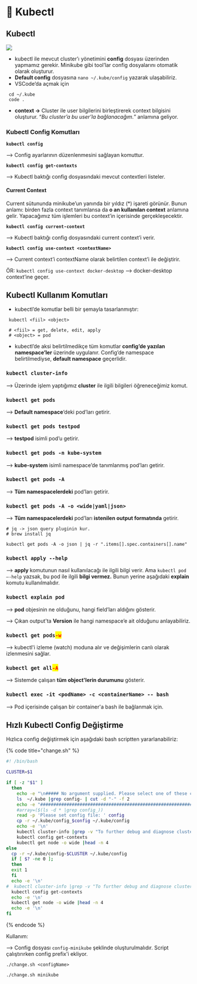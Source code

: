 # 🚃 Kubectl

## Kubectl

![](<.gitbook/assets/Screen Shot 2021-12-12 at 23.53.55.png>)

* kubectl ile mevcut cluster’ı yönetimini **config** dosyası üzerinden yapmamız gerekir. Minikube gibi tool’lar config dosyalarını otomatik olarak oluşturur.
* **Default config** dosyasına `nano ~/.kube/config` yazarak ulaşabiliriz.
* VSCode’da açmak için

```
 cd ~/.kube 
 code .
```

* **context ->** Cluster ile user bilgilerini birleştirerek context bilgisini oluşturur. “_Bu cluster’a bu user’la bağlanacağım._” anlamına geliyor.

### Kubectl Config Komutları

**`kubectl config`**

–> Config ayarlarının düzenlenmesini sağlayan komuttur.

**`kubectl config get-contexts`**

–> Kubectl baktığı config dosyasındaki mevcut contextleri listeler.

#### **Current Context**

Current sütununda minikube’un yanında bir yıldız (\*) işareti görünür. Bunun anlamı: birden fazla context tanımlansa da **o an kullanılan context** anlamına gelir. Yapacağımız tüm işlemleri bu context’in içerisinde gerçekleşecektir.

**`kubectl config current-context`**

–> Kubectl baktığı config dosyasındaki current context’i verir.

**`kubectl config use-context <contextName>`**

–> Current context’i contextName olarak belirtilen context’i ile değiştirir.

ÖR: `kubectl config use-context docker-desktop` –> docker-desktop context’ine geçer.

## Kubectl Kullanım Komutları

* kubectl’de komutlar belli bir şemayla tasarlanmıştır:

```
 kubectl <fiil> <object> ​
 
 # <fiil> = get, delete, edit, apply 
 # <object> = pod
```

* kubectl’de aksi belirtilmedikçe tüm komutlar **config’de yazılan namespace’ler** üzerinde uygulanır. Config’de namespace belirtilmediyse, **default namespace** geçerlidir.

### `kubectl cluster-info`

–> Üzerinde işlem yaptığımız **cluster** ile ilgili bilgileri öğreneceğimiz komut.

### `kubectl get pods`

–> **Default namespace**‘deki pod’ları getirir.

### `kubectl get pods testpod`

–> **testpod** isimli pod’u getirir.

### **`kubectl get pods -n kube-system`**

–> **kube-system** isimli namespace’de tanımlanmış pod’ları getirir.

### `kubectl get pods -A`

–> **Tüm namespacelerdeki** pod’ları getirir.

### `kubectl get pods -A -o <wide|yaml|json>`

–> **Tüm namespacelerdeki** pod’ları **istenilen output formatında** getirir.

```shell
# jq -> json query pluginin kur.
# brew install jq

kubectl get pods -A -o json | jq -r ".items[].spec.containers[].name"
```

### `kubectl apply --help`

–> **apply** komutunun nasıl kullanılacağı ile ilgili bilgi verir. Ama `kubectl pod –-help` yazsak, bu pod ile ilgili **bilgi vermez.** Bunun yerine aşağıdaki **explain** komutu kullanılmalıdır.

### `kubectl explain pod`

\--> **pod** objesinin ne olduğunu, hangi field’ları aldığını gösterir.

\--> Çıkan output'ta **Version** ile hangi namespace’e ait olduğunu anlayabiliriz.

### `kubectl get pods`<mark style="color:red;">`-w`</mark>

\--> kubectl'i izleme (watch) moduna alır ve değişimlerin canlı olarak izlenmesini sağlar.

### `kubectl get all`<mark style="color:red;">`-A`</mark>

\--> Sistemde çalışan **tüm object'lerin durumunu** gösterir.

### `kubectl exec -it <podName> -c <containerName> -- bash`

\--> Pod içerisinde çalışan bir container'a bash ile bağlanmak için.

## Hızlı Kubectl Config Değiştirme

Hızlıca config değiştirmek için aşağıdaki bash scriptten yararlanabiliriz:

{% code title="change.sh" %}
```bash
#! /bin/bash

CLUSTER=$1

if [ -z "$1" ]
  then
    echo -e "\n##### No argument supplied. Please select one of these configs. #####"
    ls  ~/.kube |grep config- | cut -d "-" -f 2
    echo -e "######################################################################\n"
    #array=($(ls -d * |grep config_))
    read -p 'Please set config file: ' config
    cp -r ~/.kube/config_$config ~/.kube/config
    echo -e '\n'
    kubectl cluster-info |grep -v "To further debug and diagnose cluster problems, use 'kubectl cluster-info dump'."
    kubectl config get-contexts
    kubectl get node -o wide |head -n 4
else
  cp -r ~/.kube/config-$CLUSTER ~/.kube/config
  if [ $? -ne 0 ];
  then
  exit 1
  fi
  echo -e '\n'
#  kubectl cluster-info |grep -v "To further debug and diagnose cluster problems, use 'kubectl cluster-info dump'."
  kubectl config get-contexts
  echo -e '\n'
  kubectl get node -o wide |head -n 4
  echo -e '\n'
fi
```
{% endcode %}

Kullanım:

\--> Config dosyası `config-minikube` şeklinde oluşturulmalıdır. Script çalıştırırken config prefix'i ekliyor.

```
./change.sh <configName>

./change.sh minikube
```
